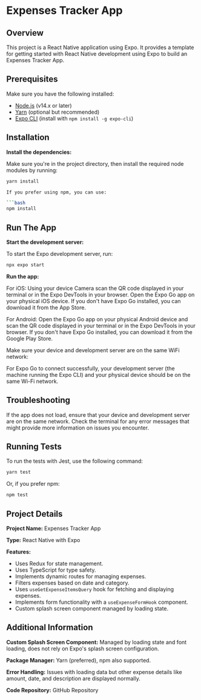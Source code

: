 # Expenses Tracker App

## Overview

This project is a React Native application using Expo. It provides a template for getting started with React Native development using Expo to build an Expenses Tracker App.

## Prerequisites

Make sure you have the following installed:

- [Node.js](https://nodejs.org/) (v14.x or later)
- [Yarn](https://classic.yarnpkg.com/en/docs/install/) (optional but recommended)
- [Expo CLI](https://docs.expo.dev/get-started/installation/) (install with `npm install -g expo-cli`)

## Installation

**Install the dependencies:**

Make sure you're in the project directory, then install the required node modules by running:

````bash
yarn install

If you prefer using npm, you can use:

```bash
npm install
````

## Run The App

**Start the development server:**

To start the Expo development server, run:

```bash
npx expo start
```

**Run the app:**

For iOS: Using your device Camera scan the QR code displayed in your terminal or in the Expo DevTools in your browser. Open the Expo Go app on your physical iOS device. If you don't have Expo Go installed, you can download it from the App Store.

For Android: Open the Expo Go app on your physical Android device and scan the QR code displayed in your terminal or in the Expo DevTools in your browser. If you don't have Expo Go installed, you can download it from the Google Play Store.

Make sure your device and development server are on the same WiFi network:

For Expo Go to connect successfully, your development server (the machine running the Expo CLI) and your physical device should be on the same Wi-Fi network.

## Troubleshooting

If the app does not load, ensure that your device and development server are on the same network. Check the terminal for any error messages that might provide more information on issues you encounter.

## Running Tests

To run the tests with Jest, use the following command:

```bash
yarn test
```

Or, if you prefer npm:

```bash
npm test
```

## Project Details

**Project Name:** Expenses Tracker App

**Type:** React Native with Expo

**Features:**

- Uses Redux for state management.
- Uses TypeScript for type safety.
- Implements dynamic routes for managing expenses.
- Filters expenses based on date and category.
- Uses `useGetExpenseItemsQuery` hook for fetching and displaying expenses.
- Implements form functionality with a `useExpenseFormHook` component.
- Custom splash screen component managed by loading state.

## Additional Information

**Custom Splash Screen Component:** Managed by loading state and font loading, does not rely on Expo's splash screen configuration.

**Package Manager:** Yarn (preferred), npm also supported.

**Error Handling:** Issues with loading data but other expense details like amount, date, and description are displayed normally.

**Code Repository:** GitHub Repository

